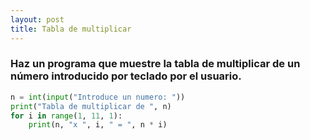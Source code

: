 ```yaml
---
layout: post
title: Tabla de multiplicar
---
```


### Haz un programa que muestre la tabla de multiplicar de un número introducido por teclado por el usuario.

```python
n = int(input("Introduce un numero: "))
print("Tabla de multiplicar de ", n)
for i in range(1, 11, 1):
    print(n, "x ", i, " = ", n * i)
```
